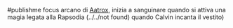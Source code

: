 #publishme 
focus arcano di [Aatrox](../people/wapagos/Aatrox.md), inizia a sanguinare quando si attiva una magia legata alla Rapsodia (../../not found) quando Calvin incanta il vestito) 